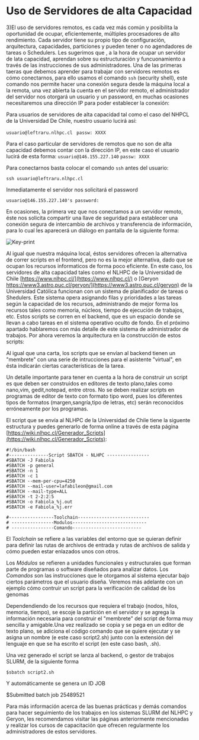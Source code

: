 # Uso de Servidores de alta Capacidad


3)El uso de servidores remotos, es cada vez más común y posibilita la oportunidad de ocupar, eficientemente, múltiples procesadores de alto rendimiento. Cada servidor tiene su propio tipo de configuración, arquitectura, capacidades, particiones y pueden tener o no agendadores de tareas o Schedulers. Les sugerimos que , a la hora de ocupar un servidor de lata capacidad, aprendan sobre su estructuración y funcuonamiento a través de las instrucciones de sus administradores.
Una de las primeras taeras que debemos aprender para trabajar con servidores remotos es cómo conectarnos, para ello usamos el comando ```ssh``` (security shell), este comando nos permite hacer una conexión segura desde la máquina local a la remota, una vez abierta la cuenta en el servidor remoto, el administrador del servidor nos otorgará un usuario y un password, en muchas ocasiones necesitaremos una dirección IP para poder establecer la conexión:

Para usuarios de servidores de alta capacidad tal como el caso del NHPCL de la Universidad De Chile, nuestro usuario lucirá así: 

```usuario@leftraru.nlhpc.cl```
``` passw: XXXX```

Para el caso particular de servidores de remotos que no son de alta capacidad debemos contar con la dirección IP, en este caso el usuario lucirá de esta forma:
```usuario@146.155.227.140```
```passw: XXXX```

Para conectarnos basta colocar el comando ```ssh``` antes del usuario:

```
ssh usuario@leftraru.nlhpc.cl

```
Inmediatamente el servidor nos solicitará el password

```usuario@146.155.227.140's password:```


En ocasiones, la primera vez que nos conectamos a un servidor remoto, éste nos solicita compartir una llave de seguridad para establecer una conexión segura de intercambio de archivos y transferencia de información, para lo cual les aparecerá un diálogo en pantalla de la siguiente forma:



![Key-print](https://github.com/lafabi/Genobiostoic/blob/main/Key-print.png)


Al igual que nuestra máquina local, éstos servidores ofrecen la alternativa de correr scripts en el frontend, pero no es la mejor alternativa, dado que se ocupan los recursos informaticos de forma poco eficiente. En este caso, los servidores de alta capacidad tales como el NLHPC de la Universidad de Chile [https://www.nlhpc.cl/](https://www.nlhpc.cl/) o [Geryon https://www3.astro.puc.cl/geryon/](https://www3.astro.puc.cl/geryon) de la Universidad Católica funcionan con un sistema de planificador de tareas o Shedulers. Este sistema opera asignando filas y prioridades a las tareas según la capacidad de los recursos, administrando de mejor forma los recursos tales como memoria, núcleos, tiempo de ejecución de trabajos, etc. Estos scripts se corren en el backend, que es un espacio donde se llevan a cabo tareas en el sistema operativo oculto de fondo. En el próximo apartado hablaremos con más detalle de este sistema de administrador de trabajos. Por ahora veremos la arquitectura en la construcción de estos scripts: 

Al igual que una carta, los scripts que se envían al backend tienen un "membrete" con una serie de intrucciones para el asistente "virtual", en ésta indicarán ciertas características de la tarea. 

Un detalle importante para tener en cuenta a la hora de construir un script es que deben ser construidos en editores de texto plano,tales como nano,vim, gedit,notepad, entre otros. No se deben realizar scripts en programas de editor de texto con formato tipo word, pues los diferentes tipos de formatos (margen,sangría,tipo de letras, etc) serán reconocidos erróneamente por los programas. 

El script que se envía al NLHPC de la Universidad de Chile tiene la siguente estructura y puedes generarlo de forma online a través de esta página [https://wiki.nlhpc.cl/Generador_Scripts](https://wiki.nlhpc.cl/Generador_Scripts): 

```
#!/bin/bash
#---------------Script SBATCH - NLHPC ----------------
#SBATCH -J Fabiola
#SBATCH -p general
#SBATCH -n 1
#SBATCH -c 1
#SBATCH --mem-per-cpu=4250
#SBATCH --mail-user=lafabileon@gmail.com
#SBATCH --mail-type=ALL
#SBATCH -t 2-2:2:5
#SBATCH -o Fabiola_%j.out
#SBATCH -e Fabiola_%j.err

#-----------------Toolchain---------------------------
# ----------------Modulos----------------------------
# ----------------Comando--------------------------
```

El *Toolchain* se refiere a las variables del entorno que se quieran definir para definir las rutas de archivos de entrada y rutas de archivos de salida y cómo pueden estar enlazados unos con otros.

Los *Módulos* se refieren a unidades funcionales y estructurales que forman parte de programas o software diseñados para analizar datos.
Los *Comandos* son las instrucciones que le otorgamos al sistema ejecutar bajo ciertos parámetros que el usuario diseña. Veremos más adelante con un ejemplo cómo contruir un script para la verificación de calidad de los genomas

Dependendiendo de los recursos que requiera el trabajo (nodos, hilos, memoria, tiempo), se escoje la partición en el servidor y se agrega la información necesaria para construir el "membrete" del script de forma muy sencilla y amigable.Una vez realizado se copia y se pega en un editor de texto plano, se adiciona el código comando que se quiere ejecutar y se asigna un nombre (e este caso script2.sh) junto con la extensión del lenguaje en que se ha escrito el script (en este caso bash, .sh). 

Una vez generado el script se lanza al backend, o  gestor de trabajos SLURM,  de la siguiente forma
```
$sbatch script2.sh
```

Y automáticamente se genera un ID JOB

$Submitted batch job 25489521

Para más información acerca de las buenas prácticas y demás comandos para hacer seguimiento de los trabajos en los sistemas SLURM del NLHPC y Geryon, les recomendamos visitar las páginas anteriormente mencionadas y realizar los cursos de capacitación que ofrecen regularmente los administradores de estos servidores.
